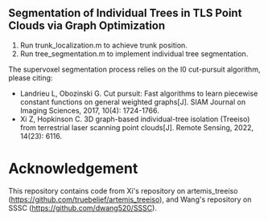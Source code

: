 ## Segmentation of Individual Trees in TLS Point Clouds via Graph Optimization

1. Run trunk_localization.m to achieve trunk position.
2. Run tree_segmentation.m to implement individual tree segmentation.

The supervoxel segmentation process relies on the l0 cut-pursuit algorithm, please citing:

- Landrieu L, Obozinski G. Cut pursuit: Fast algorithms to learn piecewise constant functions on general weighted graphs[J]. SIAM Journal on Imaging Sciences, 2017, 10(4): 1724-1766.
- Xi Z, Hopkinson C. 3D graph-based individual-tree isolation (Treeiso) from terrestrial laser scanning point clouds[J]. Remote Sensing, 2022, 14(23): 6116.


# Acknowledgement
This repository contains code from Xi's repository on artemis_treeiso (https://github.com/truebelief/artemis_treeiso), and Wang's repository on SSSC (https://github.com/dwang520/SSSC).


